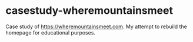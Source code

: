 # casestudy-wheremountainsmeet
Case study of https://wheremountainsmeet.com. My attempt to rebuild the homepage for educational purposes.
